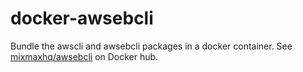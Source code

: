 # docker-awsebcli

Bundle the awscli and awsebcli packages in a docker container. See [mixmaxhq/awsebcli][the image] on Docker hub.

[the image]: https://hub.docker.com/r/mixmaxhq/awsebcli
